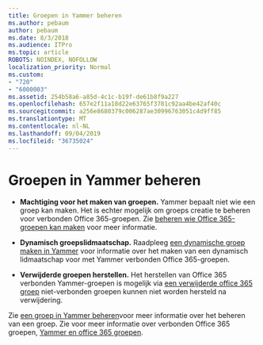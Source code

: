```yaml
---
title: Groepen in Yammer beheren
ms.author: pebaum
author: pebaum
ms.date: 8/3/2018
ms.audience: ITPro
ms.topic: article
ROBOTS: NOINDEX, NOFOLLOW
localization_priority: Normal
ms.custom:
- "720"
- "6000003"
ms.assetid: 254b58a6-a85d-4c1c-b19f-de61b8f9a227
ms.openlocfilehash: 657e2f11a18d22e63765f3781c92aa4be42af40c
ms.sourcegitcommit: a256e8680379c006287ae30996763051c4d9ff85
ms.translationtype: MT
ms.contentlocale: nl-NL
ms.lasthandoff: 09/04/2019
ms.locfileid: "36735024"
---
```

# <a name="manage-groups-in-yammer"></a>Groepen in Yammer beheren

- **Machtiging voor het maken van groepen.** Yammer bepaalt niet wie een groep kan maken. Het is echter mogelijk om groeps creatie te beheren voor verbonden Office 365-groepen. Zie [beheren wie Office 365-groepen kan maken](https://docs.microsoft.com/office365/admin/create-groups/manage-creation-of-groups) voor meer informatie.

- **Dynamisch groepslidmaatschap.** Raadpleeg [een dynamische groep maken in Yammer](https://docs.microsoft.com/yammer/manage-yammer-groups/create-a-dynamic-group) voor informatie over het maken van een dynamisch lidmaatschap voor met Yammer verbonden Office 365-groepen.

- **Verwijderde groepen herstellen.** Het herstellen van Office 365 verbonden Yammer-groepen is mogelijk via [een verwijderde office 365 groep](https://docs.microsoft.com/office365/admin/create-groups/restore-deleted-group) niet-verbonden groepen kunnen niet worden hersteld na verwijdering.

Zie [een groep in Yammer beheren](https://support.office.com/article/Manage-a-group-in-Yammer-6e05c6d6-5548-4c88-89cd-e6757a514ef2)voor meer informatie over het beheren van een groep. Zie voor meer informatie over verbonden Office 365 groepen, [Yammer en office 365 groepen](https://docs.microsoft.com/yammer/manage-yammer-groups/yammer-and-office-365-groups).
  